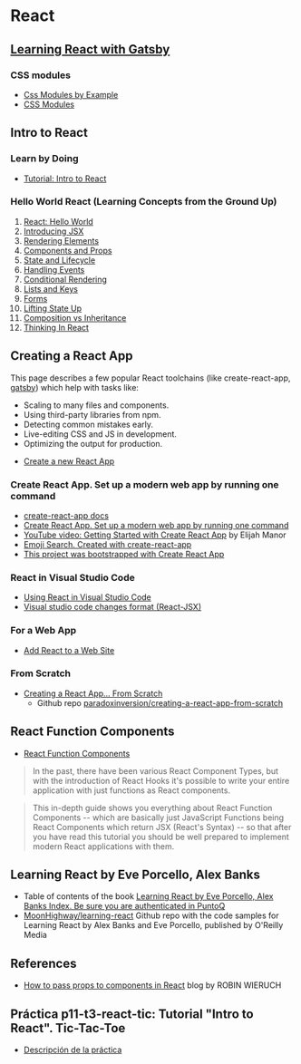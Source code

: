# React

## [Learning React with Gatsby](gatsby)

### CSS modules

* [Css Modules by Example](https://www.javascriptstuff.com/css-modules-by-example/)
* [CSS Modules](https://github.com/css-modules/css-modules)

## Intro to React

###  Learn by Doing

* [Tutorial: Intro to React](https://reactjs.org/tutorial/tutorial.html)

### Hello World React (Learning Concepts from the Ground Up)

1. [React: Hello World](https://reactjs.org/docs/hello-world.html)
2. [Introducing JSX](https://reactjs.org/docs/introducing-jsx.html)
3. [Rendering Elements](https://reactjs.org/docs/rendering-elements.html)
4. [Components and Props](https://reactjs.org/docs/components-and-props.html)
5. [State and Lifecycle](https://reactjs.org/docs/state-and-lifecycle.html)
6.  [Handling Events](https://reactjs.org/docs/handling-events.html)
7.  [Conditional Rendering](https://reactjs.org/docs/conditional-rendering.html)
8.  [Lists and Keys](https://reactjs.org/docs/lists-and-keys.html)
9.  [Forms](https://reactjs.org/docs/forms.html)
10. [Lifting State Up](https://reactjs.org/docs/lifting-state-up.html)
11. [Composition vs Inheritance](https://reactjs.org/docs/composition-vs-inheritance.html)
12. [Thinking In React](https://reactjs.org/docs/thinking-in-react.html)

## Creating a React App

This page describes a few popular React toolchains (like create-react-app, [gatsby](https://www.gatsbyjs.org/)) which help with tasks like:

- Scaling to many files and components.
- Using third-party libraries from npm.
- Detecting common mistakes early.
- Live-editing CSS and JS in development.
- Optimizing the output for production.

* [Create a new React App](https://reactjs.org/docs/create-a-new-react-app.html)

### Create React App. Set up a modern web app by running one command

* [create-react-app docs](https://create-react-app.dev/docs/getting-started)
* [Create React App. Set up a modern web app by running one command](https://create-react-app.dev/)
* [YouTube video: Getting Started with Create React App](https://youtu.be/eCz3rhsDG5s) by Elijah  Manor
* [Emoji Search. Created with create-react-app](https://github.com/ahfarmer/emoji-search)
* [This project was bootstrapped with Create React App](https://github.com/facebook/create-react-app/blob/master/packages/react-scripts/template/README.md)

  
### React in Visual Studio Code

* [Using React in Visual Studio Code](https://code.visualstudio.com/docs/nodejs/reactjs-tutorial)
* [Visual studio code changes format (React-JSX)](https://stackoverflow.com/questions/44993808/visual-studio-code-changes-format-react-jsx)

### For a Web App

* [Add React to a Web Site](https://reactjs.org/docs/add-react-to-a-website.html)

### From Scratch

* [Creating a React App… From Scratch](https://blog.usejournal.com/creating-a-react-app-from-scratch-f3c693b84658)
  - Github repo [paradoxinversion/creating-a-react-app-from-scratch](https://github.com/paradoxinversion/creating-a-react-app-from-scratch)

## React Function Components

* [React Function Components](https://www.robinwieruch.de/react-function-component#react-function-component-lifecycle)

>In the past, there have been various React Component Types, but with the introduction of React Hooks it's possible to write your entire application with just functions as React components.

>This in-depth guide shows you everything about React Function Components -- which are basically just JavaScript Functions being React Components which return JSX (React's Syntax) -- so that after you have read this tutorial you should be well prepared to implement modern React applications with them.

## Learning React by Eve Porcello, Alex Banks 

* Table of contents of the book [Learning React by Eve Porcello, Alex Banks Index. Be sure you are authenticated in PuntoQ](learning-react.md)
* [MoonHighway/learning-react](https://github.com/moonhighway/learning-react) Github repo with the code samples for Learning React by Alex Banks and Eve Porcello, published by O'Reilly Media

## References

* [How to pass props to components in React](https://www.robinwieruch.de/react-pass-props-to-component#react-props) blog by ROBIN WIERUCH
 

## Práctica p11-t3-react-tic: Tutorial "Intro to React". Tic-Tac-Toe 

* [Descripción de la práctica](practicas/p11-t3-react-tic)
